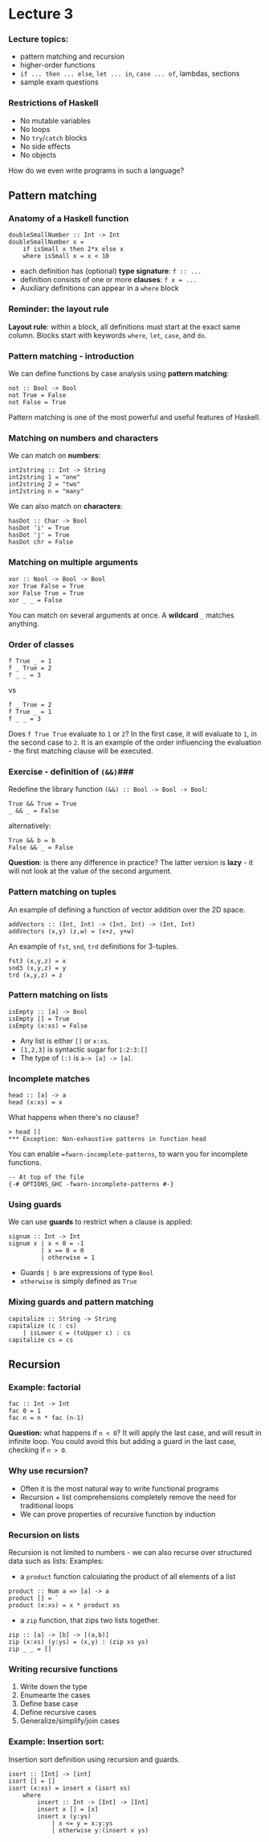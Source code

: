 # Lecture 3 #
### Lecture topics: ###
* pattern matching and recursion
* higher-order functions
* `if ... then ... else`, `let ... in`, `case ... of`, lambdas, sections
* sample exam questions

### Restrictions of Haskell ###
* No mutable variables
* No loops
* No `try`/`catch` blocks
* No side effects
* No objects

How do we even write programs in such a language?

## Pattern matching ##
### Anatomy of a Haskell function ###
```
doubleSmallNumber :: Int -> Int
doubleSmallNumber x = 
    if isSmall x then 2*x else x
    where isSmall x = x < 10
```
* each definition has (optional) **type signature**: `f :: ...`
* definition consists of one or more **clauses**: `f x = ...`
* Auxiliary definitions can appear in a `where` block

### Reminder: the layout rule ###
**Layout rule**: within a block, all definitions must start at the exact same column.
Blocks start with keywords `where`, `let`, `case`, and `do`.

### Pattern matching - introduction ###
We can define functions by case analysis using **pattern matching**:
```
not :: Bool -> Bool
not True = False
not False = True
```
Pattern matching is one of the most powerful and useful features of Haskell.
 ### Matching on numbers and characters ###
 We can match on **numbers**:
 ```
 int2string :: Int -> String
 int2string 1 = "one"
 int2string 2 = "two"
 int2string n = "many"
 ```
 We can also match on **characters**:
 ```
 hasDot :: Char -> Bool
 hasDot 'i' = True
 hasDot 'j' = True
 hasDot chr = False
 ```
 

 ### Matching on multiple arguments ###
 ```
 xor :: Nool -> Bool -> Bool
 xor True False = True
 xor False True = True
 xor _ _ = False
 ```
 You can match on several arguments at once. A **wildcard** `_` matches anything.

 ### Order of classes ###
 ```
 f True _ = 1
 f _ True = 2
 f _ _ = 3
 ```
 vs
 ```
 f _ True = 2
 f True _ = 1
 f _ _ = 3
 ```
 Does `f True True` evaluate to `1` or `2`?
 In the first case, it will evaluate to `1`, in the second case to `2`. It is an example of the order influencing the evaluation -  the first matching clause will be executed.

### Exercise - definition of `(&&)`###
Redefine the library function `(&&) :: Bool -> Bool -> Bool`:
```
True && True = True
_ && _ = False
```
alternatively:
```
True && b = b
False && _ = False
```
**Question**: is there any difference in practice?
The latter version is **lazy** - it will not look at the value of the second argument.

### Pattern matching on tuples ###
An example of defining a function of vector addition over the 2D space.
```
addVectors :: (Int, Int) -> (Int, Int) -> (Int, Int)
addVectors (x,y) (z,w) = (x+z, y+w)
```
An example of `fst`, `snd`, `trd` definitions for 3-tuples.
```
fst3 (x,y,z) = x
snd3 (x,y,z) = y
trd (x,y,z) = z
```

### Pattern matching on lists ###
```
isEmpty :: [a] -> Bool
isEmpty [] = True
isEmpty (x:xs) = False
```
* Any list is either `[]` or `x:xs`.
* `[1,2,3]` is syntactic sugar for `1:2:3:[]`
* The type of `(:)` is `a-> [a] -> [a]`.  

### Incomplete matches ###
```
head :: [a] -> a
head (x:xs) = x
```
What happens when there's no clause?
```
> head []
*** Exception: Non-exhaustive patterns in function head
```
You can enable `=fwarn-incomplete-patterns`, to warn you for incomplete functions.
```
-- At top of the file
{-# OPTIONS_GHC -fwarn-incomplete-patterns #-}
```

### Using guards ###
We can use **guards** to restrict when a clause is applied:
```
signum :: Int -> Int
signum x | x < 0 = -1
         | x == 0 = 0
         | otherwise = 1
```
* Guards `| b` are expressions of type `Bool`
* `otherwise` is simply defined as `True`

### Mixing guards and pattern matching ###
```
capitalize :: String -> String
capitalize (c : cs)
    | isLower c = (toUpper c) : cs
capitalize cs = cs
```

## Recursion ##
### Example: factorial ###
```
fac :: Int -> Int
fac 0 = 1
fac n = n * fac (n-1)
```
**Question:** what happens if `n < 0`?
It will apply the last case, and will result in infinite loop. You could avoid this but adding a guard in the last case, checking if `n > 0`.

### Why use recursion? ###
* Often it is the most natural way to write functional programs
* Recursion + list comprehensions completely remove the need for traditional loops
* We can prove properties of recursive function by induction

### Recursion on lists ###
Recursion is not limited to numbers - we can also recurse over structured data such as lists:
Examples:
* a `product` function calculating the product of all elements of a list
```
product :: Num a => [a] -> a 
product [] = `
product (x:xs) = x * product xs
```
* a `zip` function, that zips two lists together.
```
zip :: [a] -> [b] -> [(a,b)]
zip (x:xs) (y:ys) = (x,y) : (zip xs ys)
zip _ _ = []
```
### Writing recursive functions ###
1. Write down the type
2. Enumearte the cases
3. Define base case
4. Define recursive cases
5. Generalize/simplify/join cases

### Example: Insertion sort:
Insertion sort definition using recursion and guards.
```
isort :: [Int] -> [int]
isort [] = []
isort (x:xs) = insert x (isort xs)
    where
        insert :: Int -> [Int] -> [Int]
        insert x [] = [x]
        insert x (y:ys)
            | x <= y = x:y:ys
            | otherwise y:(insert x ys)
```

